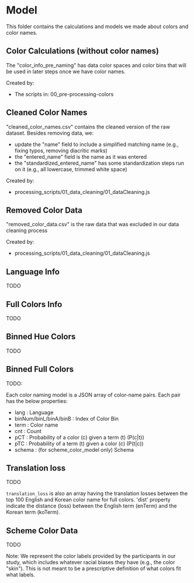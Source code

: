 # Model


This folder contains the calculations and models we made about colors and color names.

## Color Calculations (without color names)
The "color_info_pre_naming" has data color spaces and color bins that will be used in later steps once we have color names.

Created by:
- The scripts in: 00_pre-processing-colors

## Cleaned Color Names
"cleaned_color_names.csv" contains the cleaned version of the raw dataset. Besides removing data, we:
- update the "name" field to include a simplified matching name (e.g., fixing typos, removing diacritic marks)
- the "entered_name" field is the name as it was entered
- the "standardized_entered_name" has some standardization steps run on it (e.g., all lowercase, trimmed white space)

Created by: 
- processing_scripts/01_data_cleaning/01_dataCleaning.js

## Removed Color Data
"removed_color_data.csv" is the raw data that was excluded in our data cleaning process

Created by: 
- processing_scripts/01_data_cleaning/01_dataCleaning.js

## Language Info

TODO

## Full Colors Info


TODO

## Binned Hue Colors

TODO

## Binned Full Colors

TODO:

Each color naming model is a JSON array of color-name pairs. Each pair has the below properties:

- lang : Language
- binNum/binL/binA/binB : Index of Color Bin
- term : Color name
- cnt : Count
- pCT : Probability of a color (c) given a term (t) (P(c|t))
- pTC : Probability of a term (t) given a color (c) (P(t|c))
- schema : (for scheme_color_model only) Schema

## Translation loss

TODO

`translation_loss` is also an array having the translation losses between the top 100 English and Korean color name for full colors. 'dist' property indicate the distance (loss) between the English term (enTerm) and the Korean term (koTerm).


## Scheme Color Data

TODO

Note: We represent the color labels provided by the participants in our study, which includes whatever racial biases they have (e.g., the color "skin"). This is not meant to be a prescriptive definition of what colors  fit what labels.
